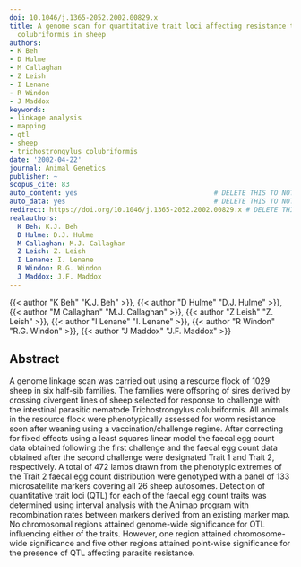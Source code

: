 ```yaml
---
doi: 10.1046/j.1365-2052.2002.00829.x
title: A genome scan for quantitative trait loci affecting resistance to Trichostrongylus
  colubriformis in sheep
authors:
- K Beh
- D Hulme
- M Callaghan
- Z Leish
- I Lenane
- R Windon
- J Maddox
keywords:
- linkage analysis
- mapping
- qtl
- sheep
- trichostrongylus colubriformis
date: '2002-04-22'
journal: Animal Genetics
publisher: ~
scopus_cite: 83
auto_content: yes                                  # DELETE THIS TO NOT AUTO GENERATE CONTENT
auto_data: yes                                     # DELETE THIS TO NOT AUTO GENERATE METADATA
redirect: https://doi.org/10.1046/j.1365-2052.2002.00829.x # DELETE THIS TO NOT REDIRECT
realauthors:
  K Beh: K.J. Beh
  D Hulme: D.J. Hulme
  M Callaghan: M.J. Callaghan
  Z Leish: Z. Leish
  I Lenane: I. Lenane
  R Windon: R.G. Windon
  J Maddox: J.F. Maddox
---
```

{{< author "K Beh" "K.J. Beh" >}}, {{< author "D Hulme" "D.J. Hulme" >}}, {{< author "M Callaghan" "M.J. Callaghan" >}}, {{< author "Z Leish" "Z. Leish" >}}, {{< author "I Lenane" "I. Lenane" >}}, {{< author "R Windon" "R.G. Windon" >}}, {{< author "J Maddox" "J.F. Maddox" >}}

## Abstract
A genome linkage scan was carried out using a resource flock of 1029 sheep in six half-sib families. The families were offspring of sires derived by crossing divergent lines of sheep selected for response to challenge with the intestinal parasitic nematode Trichostrongylus colubriformis. All animals in the resource flock were phenotypically assessed for worm resistance soon after weaning using a vaccination/challenge regime. After correcting for fixed effects using a least squares linear model the faecal egg count data obtained following the first challenge and the faecal egg count data obtained after the second challenge were designated Trait 1 and Trait 2, respectively. A total of 472 lambs drawn from the phenotypic extremes of the Trait 2 faecal egg count distribution were genotyped with a panel of 133 microsatellite markers covering all 26 sheep autosomes. Detection of quantitative trait loci (QTL) for each of the faecal egg count traits was determined using interval analysis with the Animap program with recombination rates between markers derived from an existing marker map. No chromosomal regions attained genome-wide significance for OTL influencing either of the traits. However, one region attained chromosome-wide significance and five other regions attained point-wise significance for the presence of QTL affecting parasite resistance.
